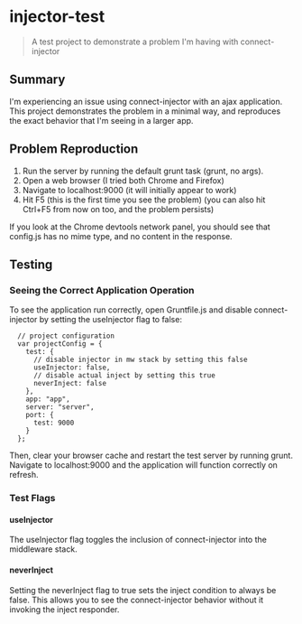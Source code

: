 # injector-test
> A test project to demonstrate a problem I'm having with connect-injector

## Summary
I'm experiencing an issue using connect-injector with an ajax application. This project demonstrates the problem in a minimal way, and reproduces the exact behavior that I'm seeing in a larger app.

## Problem Reproduction
1) Run the server by running the default grunt task (grunt, no args).
2) Open a web browser (I tried both Chrome and Firefox)
3) Navigate to localhost:9000 (it will initially appear to work)
4) Hit F5 (this is the first time you see the problem)
   (you can also hit Ctrl+F5 from now on too, and the problem persists)

If you look at the Chrome devtools network panel, you should see that config.js has no mime type, and no content in the response.

## Testing
### Seeing the Correct Application Operation
To see the application run correctly, open Gruntfile.js and disable connect-injector by setting the useInjector flag to false:
```
  // project configuration
  var projectConfig = {
    test: {
      // disable injector in mw stack by setting this false
      useInjector: false,
      // disable actual inject by setting this true
      neverInject: false
    },
    app: "app",
    server: "server",
    port: {
      test: 9000
    }
  };
```
Then, clear your browser cache and restart the test server by running grunt. Navigate to localhost:9000 and the application will function correctly on refresh.

### Test Flags

#### useInjector
The useInjector flag toggles the inclusion of connect-injector into the middleware stack.

#### neverInject
Setting the neverInject flag to true sets the inject condition to always be false. This allows you to see the connect-injector behavior without it invoking the inject responder.
